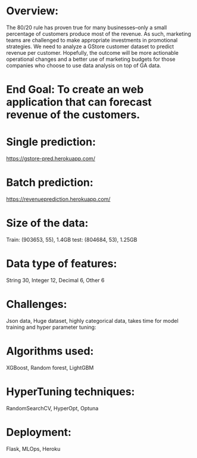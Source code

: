 # Overview:
The 80/20 rule has proven true for many businesses–only a small percentage of customers produce most of the revenue. As such, marketing teams are challenged to make appropriate investments in promotional strategies.
We need to analyze a GStore customer dataset to predict revenue per customer.
Hopefully, the outcome will be more actionable operational changes and a better use of marketing budgets for those companies who choose to use data analysis on top of GA data.

# End Goal: To create an web application that can forecast revenue of the customers.

# Single prediction: 
https://gstore-pred.herokuapp.com/
 
# Batch prediction:
https://revenueprediction.herokuapp.com/

# Size of the data:
Train: (903653, 55), 1.4GB
test: (804684, 53), 1.25GB
# Data type of features:
String 30, Integer 12, Decimal 6, Other 6

# Challenges:

Json data, Huge dataset, highly categorical data, takes time for model training and hyper parameter tuning:

# Algorithms used:
XGBoost, Random forest, LightGBM

# HyperTuning techniques:
RandomSearchCV, HyperOpt, Optuna
# Deployment:
Flask, MLOps, Heroku

